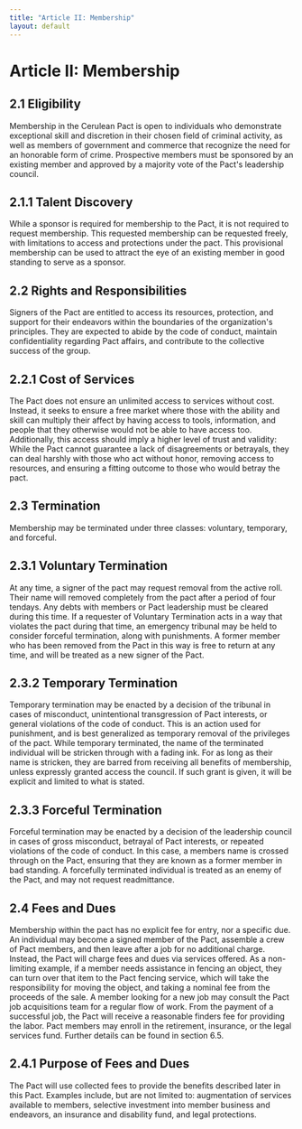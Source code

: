 ```yaml
---
title: "Article II: Membership"
layout: default
---
```


# Article II: Membership

## 2.1 Eligibility

Membership in the Cerulean Pact is open to individuals who demonstrate exceptional skill and discretion in their chosen field of criminal activity, as well as members of government and commerce that recognize the need for an honorable form of crime. Prospective members must be sponsored by an existing member and approved by a majority vote of the Pact's leadership council.

## 2.1.1 Talent Discovery

While a sponsor is required for membership to the Pact, it is not required to request membership. This requested membership can be requested freely, with limitations to access and protections under the pact. This provisional membership can be used to attract the eye of an existing member in good standing to serve as a sponsor.

## 2.2 Rights and Responsibilities

Signers of the Pact are entitled to access its resources, protection, and support for their endeavors within the boundaries of the organization's principles. They are expected to abide by the code of conduct, maintain confidentiality regarding Pact affairs, and contribute to the collective success of the group.

## 2.2.1 Cost of Services

The Pact does not ensure an unlimited access to services without cost. Instead, it seeks to ensure a free market where those with the ability and skill can multiply their affect by having access to tools, information, and people that they otherwise would not be able to have access too. Additionally, this access should imply a higher level of trust and validity: While the Pact cannot guarantee a lack of disagreements or betrayals, they can deal harshly with those who act without honor, removing access to resources, and ensuring a fitting outcome to those who would betray the pact.

## 2.3 Termination

Membership may be terminated under three classes: voluntary, temporary, and forceful.

## 2.3.1 Voluntary Termination

At any time, a signer of the pact may request removal from the active roll. Their name will removed completely from the pact after a period of four tendays. Any debts with members or Pact leadership must be cleared during this time.
If a requester of Voluntary Termination acts in a way that violates the pact during that time, an emergency tribunal may be held to consider forceful termination, along with punishments. A former member who has been removed from the Pact in this way is free to return at any time, and will be treated as a new signer of the Pact.

## 2.3.2 Temporary Termination

Temporary termination may be enacted by a decision of the tribunal in cases of misconduct, unintentional transgression of Pact interests, or general violations of the code of conduct. This is an action used for punishment, and is best generalized as temporary removal of the privileges of the pact. While temporary terminated, the name of the terminated individual will be stricken through with a fading ink. For as long as their name is stricken, they are barred from receiving all benefits of membership, unless expressly granted access the council. If such grant is given, it will be explicit and limited to what is stated.

## 2.3.3 Forceful Termination

Forceful termination may be enacted by a decision of the leadership council in cases of gross misconduct, betrayal of Pact interests, or repeated violations of the code of conduct. In this case, a members name is crossed through on the Pact, ensuring that they are known as a former member in bad standing. A forcefully terminated individual is treated as an enemy of the Pact, and may not request readmittance.

## 2.4 Fees and Dues

Membership within the pact has no explicit fee for entry, nor a specific due. An individual may become a signed member of the Pact, assemble a crew of Pact members, and then leave after a job for no additional charge. Instead, the Pact will charge fees and dues via services offered. As a non-limiting example, if a member needs assistance in fencing an object, they can turn over that item to the Pact fencing service, which will take the responsibility for moving the object, and taking a nominal fee from the proceeds of the sale. A member looking for a new job may consult the Pact job acquisitions team for a regular flow of work. From the payment of a successful job, the Pact will receive a reasonable finders fee for providing the labor. Pact members may enroll in the retirement, insurance, or the legal services fund. Further details can be found in section 6.5.

## 2.4.1 Purpose of Fees and Dues

The Pact will use collected fees to provide the benefits described later in this Pact. Examples include, but are not limited to: augmentation of services available to members, selective investment into member business and endeavors, an insurance and disability fund, and legal protections.
